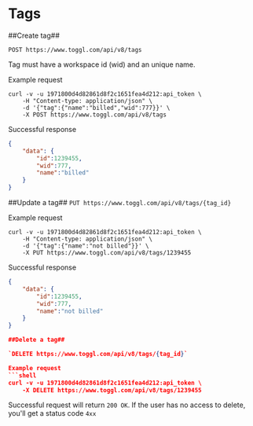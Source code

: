 Tags
====================

##Create tag##

`POST https://www.toggl.com/api/v8/tags`

Tag must have a workspace id (wid) and an unique name.

Example request

```shell
curl -v -u 1971800d4d82861d8f2c1651fea4d212:api_token \
	-H "Content-type: application/json" \
	-d '{"tag":{"name":"billed","wid":777}}' \
	-X POST https://www.toggl.com/api/v8/tags

```

Successful response
```json
{
	"data": {
		"id":1239455,
		"wid":777,
		"name":"billed"
	}
}
```

##Update a tag##
`PUT https://www.toggl.com/api/v8/tags/{tag_id}`

Example request
```shell
curl -v -u 1971800d4d82861d8f2c1651fea4d212:api_token \
	-H "Content-type: application/json" \
	-d '{"tag":{"name":"not billed"}}' \
	-X PUT https://www.toggl.com/api/v8/tags/1239455
```

Successful response
```json
{
	"data": {
		"id":1239455,
		"wid":777,
		"name":"not billed"
	}
}

##Delete a tag##

`DELETE https://www.toggl.com/api/v8/tags/{tag_id}`

Example request
```shell
curl -v -u 1971800d4d82861d8f2c1651fea4d212:api_token \
	-X DELETE https://www.toggl.com/api/v8/tags/1239455
```

Successful request will return `200 OK`. If the user has no access to delete, you'll get a status code `4xx`